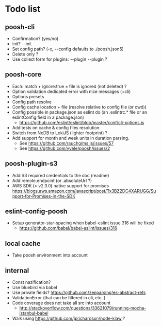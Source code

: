 # Todo list

## poosh-cli

- Confirmation? (yes/no)
- Init? --init
- Set config path? (-c, --config <path> defaults to ./poosh.json5)
- Delete only ?
- Use collect form for plugins: --plugin --plugin ?

## poosh-core

- Each: match + ignore:true = file is ignored (not deleted) ?
- Option validation dedicated error with nice messages (+cli)
- Options presets
- Config path resolve
- Config cache location + file (resolve relative to config file (or cwd))
- Config possible in package.json as eslint do (an .eslintrc.* file or an eslintConfig field in a package.json)
   - https://github.com/eslint/eslint/blob/master/conf/cli-options.js
- Add tests on cache & config files resolution
- Switch from NeDB to LokiJS (lighter footprint) ?
- Add support for month and week units in duration parsing.
   - See https://github.com/rauchg/ms.js/issues/57
   - See https://github.com/yvele/poosh/issues/2

## poosh-plugin-s3

- Add S3 required credentials to the doc (readme)
- Add remote.endpoint (or .absoluteUrl ?)
- AWS SDK (> v2.3.0) native support for promises https://blogs.aws.amazon.com/javascript/post/Tx3BZ2DC4XARUGG/Support-for-Promises-in-the-SDK

## eslint-config-poosh

- Setup generator-star-spacing when babel-eslint issue 316 will be fixed
   - https://github.com/babel/babel-eslint/issues/316

## local cache

- Take poosh environment into account

## internal

- Const nazification?
- Use bluebird via babel
- Use private fields? https://github.com/zenparsing/es-abstract-refs
- ValidationError (that can be filtered in cli, etc..)
- Code coverage does not take all src into account
   - http://stackoverflow.com/questions/33621079/running-mocha-istanbul-babel
- Walk using https://github.com/jprichardson/node-klaw ?
